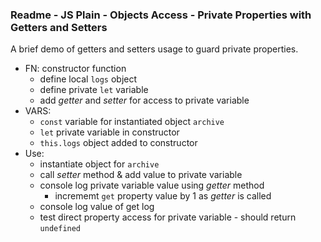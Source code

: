 ### Readme - JS Plain - Objects Access - Private Properties with Getters and Setters

A brief demo of getters and setters usage to guard private properties.

  * FN: constructor function
    * define local `logs` object
    * define private `let` variable
    * add *getter* and *setter* for access to private variable
  * VARS:
    * `const` variable for instantiated object `archive`
    * `let` private variable in constructor
    * `this.logs` object added to constructor
  * Use:
    * instantiate object for `archive`
    * call *setter* method & add value to private variable
    * console log private variable value using *getter* method
      * incrememt `get` property value by 1 as *getter* is called
    * console log value of get log
    * test direct property access for private variable - should return `undefined`